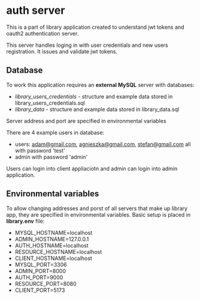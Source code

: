 # auth server
This is a part of library application created to understand jwt tokens and oauth2 authentication server.

This server handles loging in with user credentials and new users registration. It issues and validate jwt tokens.

## Database
To work this application requires an **external MySQL** server with databases:
- *library_users_credentials* - structure and example data stored in library_users_credentials.sql
- *library_data* - structure and example data stored in library_data.sql

Server address and port are specified in environmental variables

There are 4 example users in database:
- users: adam@gmail.com, agnieszka@gmail.com, stefan@gmail.com all with password 'test'
- admin with password 'admin'

Users can login into client appliaciotn and admin can login into admin application.

## Environmental variables
To allow changing addresses and porst of all servers that make up library app, they are specified in environmental variables. Basic setup is placed in **library.env** file:
- MYSQL_HOSTNAME=localhost
- ADMIN_HOSTNAME=127.0.0.1
- AUTH_HOSTNAME=localhost
- RESOURCE_HOSTNAME=localhost
- CLIENT_HOSTNAME=localhost
- MYSQL_PORT=3306
- ADMIN_PORT=8000
- AUTH_PORT=9000
- RESOURCE_PORT=8080
- CLIENT_PORT=5173
